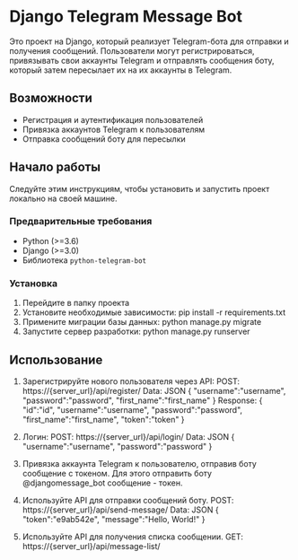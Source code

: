 # Django Telegram Message Bot

Это проект на Django, который реализует Telegram-бота для отправки и получения сообщений. Пользователи могут регистрироваться, привязывать свои аккаунты Telegram и отправлять сообщения боту, который затем пересылает их на их аккаунты в Telegram.

## Возможности

- Регистрация и аутентификация пользователей
- Привязка аккаунтов Telegram к пользователям
- Отправка сообщений боту для пересылки

## Начало работы

Следуйте этим инструкциям, чтобы установить и запустить проект локально на своей машине.

### Предварительные требования

- Python (>=3.6)
- Django (>=3.0)
- Библиотека `python-telegram-bot`

### Установка

1. Перейдите в папку проекта
2. Установите необходимые зависимости:
   pip install -r requirements.txt
3. Примените миграции базы данных:
   python manage.py migrate
4. Запустите сервер разработки:
   python manage.py runserver

## Использование

1. Зарегистрируйте нового пользователя через API:
   POST: https://{server_url}/api/register/
   Data: JSON
   {
     "username":"username",
     "password":"password",
     "first_name":"first_name"
   }
   Response:
   {
     "id":"id",
     "username":"username",
     "password":"password",
     "first_name":"first_name",
     "token":"token"
   }
   
2. Логин:
   POST: https://{server_url}/api/login/
   Data: JSON
   {
     "username":"username",
     "password":"password"
   }
3. Привязка аккаунта Telegram к пользователю, отправив боту сообщение с токеном.
   Для этого отправить боту @djangomessage_bot сообщение - токен.
4. Используйте API для отправки сообщений боту.
   POST: https://{server_url}/api/send-message/
   Data: JSON
   {
     "token":"e9ab542e",
     "message":"Hello, World!"
   }
5. Используйте API для получения списка сообщении.
   GET: https://{server_url}/api/message-list/
